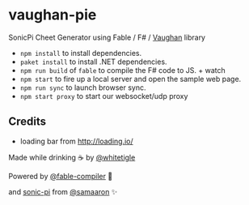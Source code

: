 # vaughan-pie
SonicPi Cheet Generator using Fable / F# / [Vaughan](https://github.com/pedromsantos/vaughan) library

- `npm install` to install dependencies.
- `paket install` to install .NET dependencies.
- `npm run build` of `fable` to compile the F# code to JS. + watch
- `npm start` to fire up a local server and open the sample web page.
- `npm run sync` to launch browser sync.
- `npm start proxy` to start our websocket/udp proxy

## Credits
- loading bar from http://loading.io/

Made while drinking :coffee: by [@whitetigle](https://github.com/whitetigle) 

Powered by [@fable-compiler](https://github.com/fable-compiler) :rocket: 

and [sonic-pi](https://github.com/samaaron/sonic-pi) from [@samaaron](https://github.com/samaaron) :sparkles: